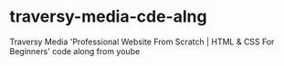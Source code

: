 # traversy-media-cde-alng
Traversy Media 'Professional Website From Scratch | HTML &amp; CSS For Beginners' code along from yoube
